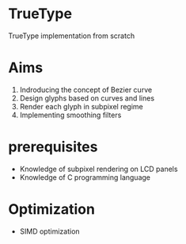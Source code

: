 # TrueType
TrueType implementation from scratch

# Aims
1. Indroducing the concept of Bezier curve
2. Design glyphs based on curves and lines
3. Render each glyph in subpixel regime
4. Implementing smoothing filters

# prerequisites
- Knowledge of subpixel rendering on LCD panels
- Knowledge of C programming language

# Optimization
- SIMD optimization 
